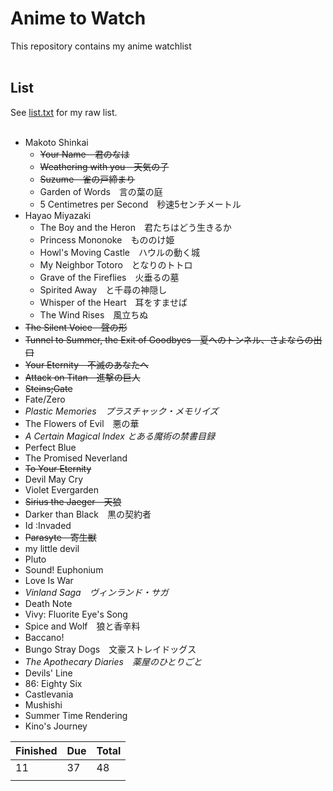 # Anime to Watch
<p>This repository contains my anime watchlist<br><br><p>

## List
See [list.txt](https://github.com/Bhalet/Anime-to-watch/blob/main/list.txt) for my raw list.
<br/></br>


<!-- BEGIN LIST CONTENT -->
<!-- END LIST CONTENT -->
- Makoto Shinkai
  - ~~Your Name　君のなは~~
  - ~~Weathering with you　天気の子~~
  - ~~Suzume　雀の戸締まり~~
  - Garden of Words　言の葉の庭
  - 5 Centimetres per Second　秒速5センチメートル
- Hayao Miyazaki
  - The Boy and the Heron　君たちはどう生きるか
  - Princess Mononoke　もののけ姫
  - Howl's Moving Castle　ハウルの動く城
  - My Neighbor Totoro　となりのトトロ
  - Grave of the Fireflies　火垂るの墓
  - Spirited Away　と千尋の神隠し
  - Whisper of the Heart　耳をすませば
  - The Wind Rises　風立ちぬ
- ~~The Silent Voice　聲の形~~
- ~~Tunnel to Summer, the Exit of Goodbyes　夏へのトンネル、さよならの出口~~
- ~~Your Eternity　不滅のあなたへ~~
- ~~Attack on Titan　進撃の巨人~~
- ~~Steins;Gate~~
- Fate/Zero
- *Plastic Memories　プラスチャック・メモリイズ*
- The Flowers of Evil　悪の華
- *A Certain Magical Index とある魔術の禁書目録*
- Perfect Blue
- The Promised Neverland
- ~~To Your Eternity~~
- Devil May Cry
- Violet Evergarden
- ~~Sirius the Jaeger　天狼~~
- Darker than Black　黒の契約者
- Id :Invaded
- ~~Parasyte　寄生獣~~
- my little devil
- Pluto
- Sound! Euphonium
- Love Is War
- *Vinland Saga　ヴィンランド・サガ*
- Death Note
- Vivy: Fluorite Eye's Song
- Spice and Wolf　狼と香辛料
- Baccano!
- Bungo Stray Dogs　文豪ストレイドッグス
- *The Apothecary Diaries　薬屋のひとりごと*
- Devils' Line
- 86: Eighty Six
- Castlevania
- Mushishi
- Summer Time Rendering
- Kino's Journey


| Finished  | Due  | Total |
|:---|:---|:---|
| 11 |  37 |  48 | 
|  |   |   | 
